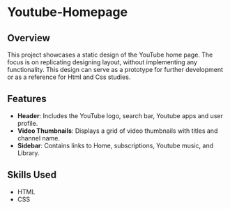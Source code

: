 # Youtube-Homepage
## Overview
This project showcases a static design of the YouTube home page. The focus is on replicating designing layout, without implementing any functionality. This design can serve as a prototype for further development or as a reference for Html and Css studies.

## Features
- **Header**: Includes the YouTube logo, search bar, Youtube apps and user profile.
- **Video Thumbnails**: Displays a grid of video thumbnails with titles and channel name.
- **Sidebar**: Contains links to Home, subscriptions, Youtube music, and Library.
  
## Skills Used
- HTML
- CSS

